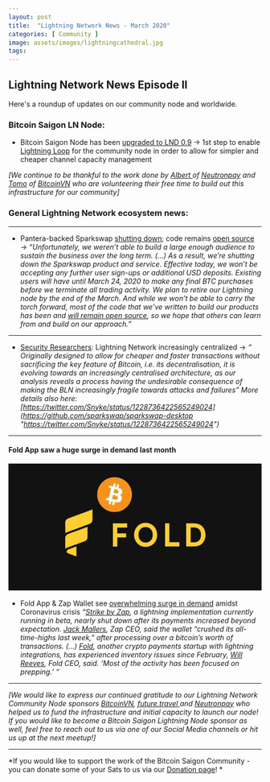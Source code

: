 ```yaml
---
layout: post
title:  "Lightning Network News - March 2020"
categories: [ Community ]
image: assets/images/lightningcathedral.jpg
tags: 
---
```



## Lightning Network News Episode II

Here's a roundup of updates on our community node and worldwide.

### Bitcoin Saigon LN Node:
 
- Bitcoin Saigon Node has been [upgraded to LND 0.9](https://github.com/lightningnetwork/lnd/releases "upgraded to LND 0.9")
→ 1st step to enable [Lightning Loop](https://blog.lightning.engineering/announcement/2020/02/05/loop-beta.html "Lightning Loop") for the community node in order to allow for simpler and cheaper channel capacity management
 
*[We continue to be thankful to the work done by [Albert ](http://www.twitter.com/subnetmask "Albert ")of [Neutronpay](http://www.neutronpay.com "Neutronpay") and [Tomo](http://www.twitter.com/tomoxtechno "Tomo") of [BitcoinVN](http://www.bitcoinvn.io "BitcoinVN") who are volunteering their free time to build out this infrastructure for our community]*
 
### General Lightning Network ecosystem news:
 
------------
 
- Pantera-backed Sparkswap [shutting down](https://medium.com/sparkswap/sparkswap-is-shutting-down-86cfab3216d2 "shutting down"); code remains [open source](https://github.com/sparkswap/sparkswap-desktop "open source")
→ *“Unfortunately, we weren’t able to build a large enough audience to sustain the business over the long term. (...) As a result, we’re shutting down the Sparkswap product and service. Effective today, we won’t be accepting any further user sign-ups or additional USD deposits. Existing users will have until March 24, 2020 to make any final BTC purchases before we terminate all trading activity. We plan to retire our Lightning node by the end of the March. And while we won’t be able to carry the torch forward, most of the code that we’ve written to build our products has been and [will remain open source](https://github.com/sparkswap/sparkswap-desktop "will remain open source"), so we hope that others can learn from and build on our approach.”*
 
------------
 
- [Security Researchers](https://arxiv.org/pdf/2002.02819.pdf "Security Researchers"): Lightning Network increasingly centralized
→ *“ Originally designed to allow for cheaper and faster transactions without sacrificing the key feature of Bitcoin, i.e. its decentralisation, it is evolving towards an increasingly centralised architecture, as our analysis reveals a process having the undesirable consequence of making the BLN increasingly fragile towards attacks and failures”
More details also here: [https://twitter.com/Snyke/status/1228736422565249024](https://github.com/sparkswap/sparkswap-desktop "https://twitter.com/Snyke/status/1228736422565249024")*
 
------------
 
#### Fold App saw a huge surge in demand last month
![](../assets/images/bfold.jpg)

- Fold App & Zap Wallet see [overwhelming surge in demand](https://finance.yahoo.com/news/bitcoin-shopping-gets-boost-social-150124241.html "overwhelming surge in demand") amidst Coronavirus crisis
*“[Strike by Zap](https://strike.zaphq.io/ "Strike by Zap"), a lightning implementation currently running in beta, nearly shut down after its payments increased beyond expectation. [Jack Mallers](https://twitter.com/JackMallers "Jack Mallers"), Zap CEO, said the wallet “crushed its all-time-highs last week,” after processing over a bitcoin’s worth of transactions. (...) [Fold](https://foldapp.com/ "Fold"), another crypto payments startup with lightning integrations, has experienced inventory issues since February, [Will Reeves](https://twitter.com/wlrvs "Will Reeves"), Fold CEO, said. ‘Most of the activity has been focused on prepping.’ “*
 
------------
 
*[We would like to express our continued gratitude to our Lightning Network Community Node sponsors [BitcoinVN](http://www.bitcoinvn.io "BitcoinVN"), [future.travel ](http://www.future.travel "future.travel ")and [Neutronpay](http://www.neutronpay.com "Neutronpay") who helped us to fund the infrastructure and initial capacity to launch our node! If you would like to become a Bitcoin Saigon Lightning Node sponsor as well, feel free to reach out to us via one of our Social Media channels or hit us up at the next meetup!]*
 
------------
 
*If you would like to support the work of the Bitcoin Saigon Community - you can donate some of your Sats to us via our [Donation page](http://bitcoinsaigon.org/donate-satoshis "Donation page")! *

